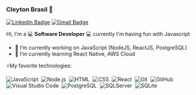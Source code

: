 ### Cleyton Brasil 👋

[![Linkedin Badge](https://img.shields.io/badge/-cleytonbrasil-blue?style=flat&logo=Linkedin&logoColor=white&link=https://www.linkedin.com/in/cleytonbrasil/)](https://www.linkedin.com/in/cleytonbrasil/)
[![Gmail Badge](https://img.shields.io/badge/-cleytonb40@gmail.com-c14438?style=flat&logo=Gmail&logoColor=white&link=mailto:cleytonb40@gmail.com)](mailto:cleytonb40@gmail.com)

Hi, I'm a 💻 **Software Developer** 💻 currently I'm having fun with Javascript

- 💬 I’m currently working on JavaScript (NodeJS, ReactJS, PostgreSQL)
- 💬 I’m currently learning React Native, AWS Cloud 

⚡My favorite technologies:

  ![JavaScript](https://img.shields.io/badge/-JavaScript-05122A?style=flat&logo=javascript)&nbsp;
  ![Node.js](https://img.shields.io/badge/-Node.js-05122A?style=flat&logo=node.js)&nbsp;
  ![HTML](https://img.shields.io/badge/-HTML-05122A?style=flat&logo=HTML5)&nbsp;
  ![CSS](https://img.shields.io/badge/-CSS-05122A?style=flat&logo=CSS3&logoColor=1572B6)&nbsp;
  ![React](https://img.shields.io/badge/-React-05122A?style=flat&logo=react)&nbsp;
  ![Git](https://img.shields.io/badge/-Git-05122A?style=flat&logo=git)&nbsp;
  ![GitHub](https://img.shields.io/badge/-GitHub-05122A?style=flat&logo=github)&nbsp;
  ![Visual Studio Code](https://img.shields.io/badge/-Visual%20Studio%20Code-05122A?style=flat&logo=visual-studio-code&logoColor=007ACC)&nbsp;
  ![PostgreSQL](https://img.shields.io/badge/-PostgreSQL-05122A?style=flat&logo=postgresql)&nbsp;
  ![SQLServer](https://img.shields.io/badge/-SQLServer-05122A?style=flat&logo=microsoftsqlserver)&nbsp;
  ![SQLite](https://img.shields.io/badge/-SQLite-05122A?style=flat&logo=sqlite)&nbsp;
